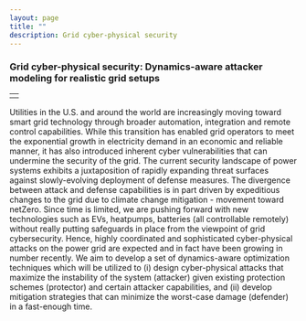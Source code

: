 ```yaml
---
layout: page
title: ""
description: Grid cyber-physical security
---
```



### <a name="Grid cyber-physical security"></a>Grid cyber-physical security: Dynamics-aware attacker modeling for realistic grid setups

<table class="wide">
<tr>
  <td class="figure">	
    <img src="../publpics/smart_city_02.png" alt="" title="GCP-figure"/>
  </td>
</tr>
</table>

Utilities in the U.S. and around the world are increasingly moving toward smart grid technology through broader automation, 
integration and remote control capabilities. While this transition has enabled grid operators to meet the exponential growth 
in electricity demand in an economic and reliable manner, it has also introduced inherent cyber vulnerabilities that can undermine 
the security of the grid. The current security landscape of power systems exhibits a juxtaposition of rapidly expanding threat 
surfaces against slowly-evolving deployment of defense measures. The divergence between attack and defense capabilities is in part 
driven by expeditious changes to the grid due to climate change mitigation - movement toward netZero. Since time is limited, we are 
pushing forward with new technologies such as EVs, heatpumps, batteries (all controllable remotely) without really putting safeguards 
in place from the viewpoint of grid cybersecurity. Hence, highly coordinated and sophisticated cyber-physical attacks on the power grid 
are expected and in fact have been growing in number recently. We aim to develop a set of dynamics-aware optimization techniques which will be
utilized to (i) design cyber-physical attacks that maximize the instability of the system (attacker) given
existing protection schemes (protector) and certain attacker capabilities, and (ii) develop mitigation
strategies that can minimize the worst-case damage (defender) in a fast-enough time. 